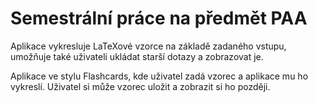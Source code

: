 # Semestrální práce na předmět PAA

Aplikace vykresluje LaTeXové vzorce na základě zadaného vstupu, umožňuje také uživateli ukládat starší dotazy a zobrazovat je.

Aplikace ve stylu Flashcards, kde uživatel zadá vzorec a aplikace mu ho vykreslí. Uživatel si může vzorec uložit a zobrazit si ho později.